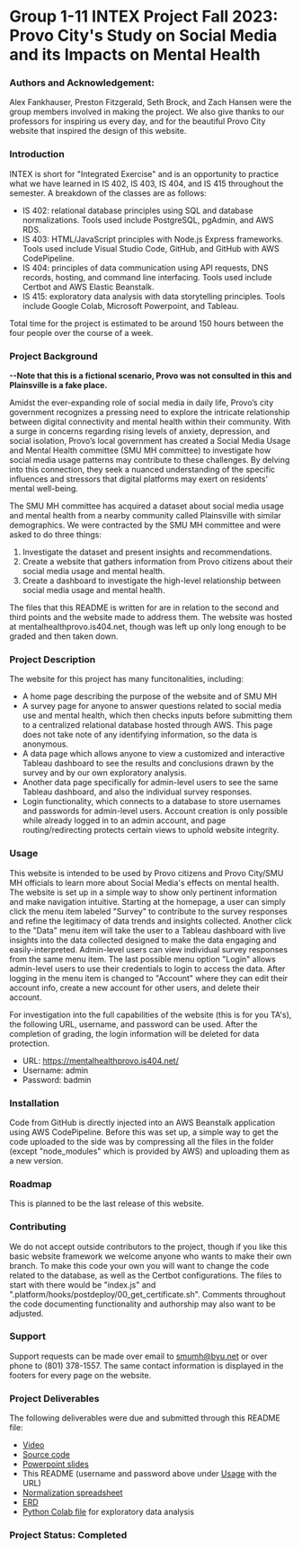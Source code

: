 # Group 1-11 INTEX Project Fall 2023: Provo City's Study on Social Media and its Impacts on Mental Health
### Authors and Acknowledgement: 
Alex Fankhauser, Preston Fitzgerald, Seth Brock, and Zach Hansen were the group members involved in making the project. We also give thanks to our professors for inspiring us every day, and for the beautiful Provo City website that inspired the design of this website.

### Introduction
INTEX is short for "Integrated Exercise" and is an opportunity to practice what we have learned in IS 402, IS 403, IS 404, and IS 415 throughout the semester. A breakdown of the classes are as follows:

- IS 402: relational database principles using SQL and database normalizations. Tools used include PostgreSQL, pgAdmin, and AWS RDS.
- IS 403: HTML/JavaScript principles with Node.js Express frameworks. Tools used include Visual Studio Code, GitHub, and GitHub with AWS CodePipeline.
- IS 404: principles of data communication using API requests, DNS records, hosting, and command line interfacing. Tools used include Certbot and AWS Elastic Beanstalk.
- IS 415: exploratory data analysis with data storytelling principles. Tools include Google Colab, Microsoft Powerpoint, and Tableau.

Total time for the project is estimated to be around 150 hours between the four people over the course of a week.

### Project Background
**--Note that this is a fictional scenario, Provo was not consulted in this and Plainsville is a fake place.**

Amidst the ever-expanding role of social media in daily life, Provo’s city government recognizes a pressing need to explore the intricate relationship between digital connectivity and mental health within their community. With a surge in concerns regarding rising levels of anxiety, depression, and social isolation, Provo’s local government has created a Social Media Usage and Mental Health committee (SMU MH committee) to investigate how social media usage patterns may contribute to these challenges. By delving into this connection, they seek a nuanced understanding of the specific influences and stressors that digital platforms may exert on residents' mental well-being.

The SMU MH committee has acquired a dataset about social media usage and mental health from a nearby community called Plainsville with similar demographics. We were contracted by the SMU MH committee and were asked to do three things:

1. Investigate the dataset and present insights and recommendations.
2. Create a website that gathers information from Provo citizens about their social media usage and mental health.
3. Create a dashboard to investigate the high-level relationship between social media usage and mental health.

The files that this README is written for are in relation to the second and third points and the website made to address them. The website was hosted at mentalhealthprovo.is404.net, though was left up only long enough to be graded and then taken down.

### Project Description
The website for this project has many funcitonalities, including:
- A home page describing the purpose of the website and of SMU MH
- A survey page for anyone to answer questions related to social media use and mental health, which then checks inputs before submitting them to a centralized relational database hosted through AWS. This page does not take note of any identifying information, so the data is anonymous.
- A data page which allows anyone to view a customized and interactive Tableau dashboard to see the results and conclusions drawn by the survey and by our own exploratory analysis.
- Another data page specifically for admin-level users to see the same Tableau dashboard, and also the individual survey responses.
- Login functionality, which connects to a database to store usernames and passwords for admin-level users. Account creation is only possible while already logged in to an admin account, and page routing/redirecting protects certain views to uphold website integrity.

### Usage
This website is intended to be used by Provo citizens and Provo City/SMU MH officials to learn more about Social Media's effects on mental health. The website is set up in a simple way to show only pertinent information and make navigation intuitive. Starting at the homepage, a user can simply click the menu item labeled "Survey" to contribute to the survey responses and refine the legitimacy of data trends and insights collected. Another click to the "Data" menu item will take the user to a Tableau dashboard with live insights into the data collected designed to make the data engaging and easily-interpreted. Admin-level users can view individual survey responses from the same menu item. The last possible menu option "Login" allows admin-level users to use their credentials to login to access the data. After logging in the menu item is changed to "Account" where they can edit their account info, create a new account for other users, and delete their account.

For investigation into the full capabilities of the website (this is for you TA's), the following URL, username, and password can be used. After the completion of grading, the login information will be deleted for data protection.

- URL: https://mentalhealthprovo.is404.net/
- Username: admin
- Password: badmin

### Installation
Code from GitHub is directly injected into an AWS Beanstalk application using AWS CodePipeline. Before this was set up, a simple way to get the code uploaded to the side was by compressing all the files in the folder (except "node_modules" which is provided by AWS) and uploading them as a new version.

### Roadmap
This is planned to be the last release of this website.

### Contributing
We do not accept outside contributors to the project, though if you like this basic website framework we welcome anyone who wants to make their own branch. To make this code your own you will want to change the code related to the database, as well as the Certbot configurations. The files to start with there would be "index.js" and ".platform/hooks/postdeploy/00_get_certificate.sh". Comments throughout the code documenting functionality and authorship may also want to be adjusted.

### Support
Support requests can be made over email to smumh@byu.net or over phone to (801) 378-1557. The same contact information is displayed in the footers for every page on the website.

### Project Deliverables
The following deliverables were due and submitted through this README file:
- [Video]([url](https://byu.box.com/s/rnqzfvyxtkwb4mtf1bvozizn3hron358))
- [Source code]([url](https://github.com/prestonfitz/intex))
- [Powerpoint slides]([url](https://byu-my.sharepoint.com/:p:/g/personal/golfzach_byu_edu/EQBRjwV6aMRAplgjrd83b0kBxhIA9zYxvgrKzEaTxVt1MQ?e=M2KeZy))
- This README (username and password above under [Usage](#Usage) with the URL)
- [Normalization spreadsheet]([url](https://byu-my.sharepoint.com/:x:/g/personal/golfzach_byu_edu/EXu1Evm3CydHhP6Q13fCljEBdcYFXu7S67qPlIUPTgX1jw?e=pfiyAj))
- [ERD]([url](https://byu-my.sharepoint.com/:b:/g/personal/pgf23_byu_edu/EbBi5oGnHkdLoSxxoU5txg4BrVYPCKvFx9o_RGJ2PfX5iw?e=qxcg0N))
- [Python Colab file]([url](https://colab.research.google.com/drive/12jdtk6qUzCBZ888-eUqdEUMBVbaS-n7n?usp=sharing)https://colab.research.google.com/drive/12jdtk6qUzCBZ888-eUqdEUMBVbaS-n7n?usp=sharing) for exploratory data analysis

### Project Status: Completed
